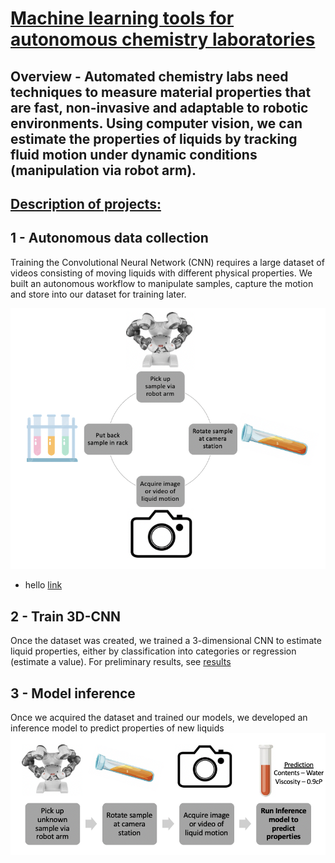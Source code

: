 # <ins> Machine learning tools for autonomous chemistry laboratories <ins>

## Overview - Automated chemistry labs need techniques to measure material properties that are fast, non-invasive and adaptable to robotic environments. Using computer vision, we can estimate the properties of liquids by tracking fluid motion under dynamic conditions (manipulation via robot arm). 



## <ins> Description of projects: <ins>

## 1 - Autonomous data collection

Training the Convolutional Neural Network (CNN) requires a large dataset of videos consisting of moving liquids with different physical properties. We built an autonomous workflow to manipulate samples, capture the motion and store into our dataset for training later.

![alt text](./figs/auto_dc.png)
  
- hello [link](Inference/inference.py)

## 2 - Train 3D-CNN
  
Once the dataset was created, we trained a 3-dimensional CNN to estimate liquid properties, either by classification into categories or regression (estimate a value). For preliminary results, see [results](./figs/results_hpo.png)
  
## 3 - Model inference
  
Once we acquired the dataset and trained our models, we developed an inference model to predict properties of new liquids
![alt text](./figs/infer.png)

